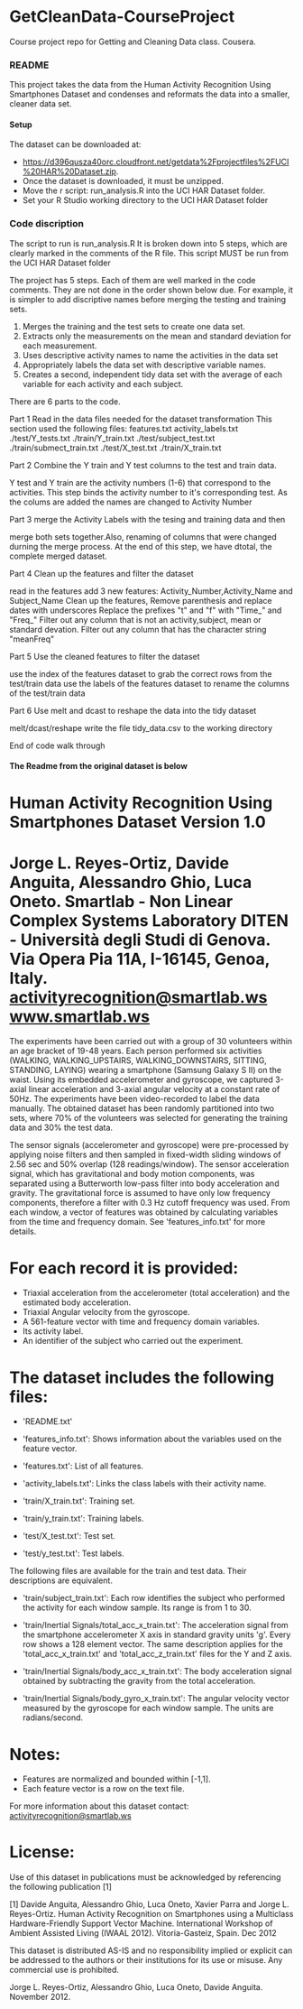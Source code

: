 GetCleanData-CourseProject
==========================

Course project repo for Getting and Cleaning Data class. Cousera.

###  README

 This project takes the data from the Human Activity Recognition Using Smartphones Dataset and condenses and reformats the data into a smaller, cleaner data set.
 
#### Setup
 
 The dataset can be downloaded at:
  - https://d396qusza40orc.cloudfront.net/getdata%2Fprojectfiles%2FUCI%20HAR%20Dataset.zip.
  - Once the dataset is downloaded, it must be unzipped. 
  - Move the r script: run_analysis.R into the UCI HAR Dataset folder.
  - Set your R Studio working directory to the UCI HAR Dataset folder
 
### Code discription

 The script to run is run_analysis.R
 It is broken down into 5 steps, which are clearly marked in the comments of the R file. This script MUST be run from the  UCI HAR Dataset folder
 
 The project has 5 steps. Each of them are well marked in the code comments. They are not done
 in the order shown below due. For example, it is simpler to add discriptive names before merging the testing and training sets.
 
 1. Merges the training and the test sets to create one data set.
 2. Extracts only the measurements on the mean and standard deviation for each measurement.
 3. Uses descriptive activity names to name the activities in the data set
 4. Appropriately labels the data set with descriptive variable names.
 5. Creates a second, independent tidy data set with the average of each variable for each activity and each subject.


 
 There are 6 parts to the code.
 
 Part 1 Read in the data files needed for the dataset transformation
   This section used the following files:
    features.txt
    activity_labels.txt
   ./test/Y_tests.txt
   ./train/Y_train.txt
   ./test/subject_test.txt
   ./train/submect_train.txt
   ./test/X_test.txt
   ./train/X_train.txt
      
 Part 2 Combine the Y train and Y test columns to the test and train data.

   Y test and Y train are the activity numbers (1-6) that correspond to the activities.
   This step binds the activity number to it's corresponding test. As the colums are added
   the names are changed to Activity Number
 
 Part 3 merge the Activity Labels with the tesing and training data and then

   merge both sets together.Also, renaming of columns that were changed durning the merge process. At the end of this step, we have dtotal, the complete merged dataset.
 
 Part 4 Clean up the features and filter the dataset  

   read in the features
   add 3 new features: Activity_Number,Activity_Name and Subject_Name
   Clean up the features, Remove parenthesis and replace dates with underscores
   Replace the prefixes "t" and "f" with "Time_" and "Freq_"
   Filter out any column that is not an activity,subject, mean or standard devation.
   Filter out any column that has the character string "meanFreq"

 Part 5 Use the cleaned features to filter the dataset

   use the index of the features dataset to grab the correct rows from the test/train data
   use the labels of the features dataset to rename the columns of the test/train data
  
 Part 6 Use melt and dcast to reshape the data into the tidy dataset

   melt/dcast/reshape
   write the file tidy_data.csv to the working directory
  
  End of code walk through

#### The Readme from the original dataset is below
 

Human Activity Recognition Using Smartphones Dataset
Version 1.0
==================================================================
Jorge L. Reyes-Ortiz, Davide Anguita, Alessandro Ghio, Luca Oneto.
Smartlab - Non Linear Complex Systems Laboratory
DITEN - Università degli Studi di Genova.
Via Opera Pia 11A, I-16145, Genoa, Italy.
activityrecognition@smartlab.ws
www.smartlab.ws
==================================================================

The experiments have been carried out with a group of 30 volunteers within an age bracket of 19-48 years. Each person performed six activities (WALKING, WALKING_UPSTAIRS, WALKING_DOWNSTAIRS, SITTING, STANDING, LAYING) wearing a smartphone (Samsung Galaxy S II) on the waist. Using its embedded accelerometer and gyroscope, we captured 3-axial linear acceleration and 3-axial angular velocity at a constant rate of 50Hz. The experiments have been video-recorded to label the data manually. The obtained dataset has been randomly partitioned into two sets, where 70% of the volunteers was selected for generating the training data and 30% the test data. 

The sensor signals (accelerometer and gyroscope) were pre-processed by applying noise filters and then sampled in fixed-width sliding windows of 2.56 sec and 50% overlap (128 readings/window). The sensor acceleration signal, which has gravitational and body motion components, was separated using a Butterworth low-pass filter into body acceleration and gravity. The gravitational force is assumed to have only low frequency components, therefore a filter with 0.3 Hz cutoff frequency was used. From each window, a vector of features was obtained by calculating variables from the time and frequency domain. See 'features_info.txt' for more details. 

For each record it is provided:
======================================

- Triaxial acceleration from the accelerometer (total acceleration) and the estimated body acceleration.
- Triaxial Angular velocity from the gyroscope. 
- A 561-feature vector with time and frequency domain variables. 
- Its activity label. 
- An identifier of the subject who carried out the experiment.

The dataset includes the following files:
=========================================

- 'README.txt'

- 'features_info.txt': Shows information about the variables used on the feature vector.

- 'features.txt': List of all features.

- 'activity_labels.txt': Links the class labels with their activity name.

- 'train/X_train.txt': Training set.

- 'train/y_train.txt': Training labels.

- 'test/X_test.txt': Test set.

- 'test/y_test.txt': Test labels.

The following files are available for the train and test data. Their descriptions are equivalent. 

- 'train/subject_train.txt': Each row identifies the subject who performed the activity for each window sample. Its range is from 1 to 30. 

- 'train/Inertial Signals/total_acc_x_train.txt': The acceleration signal from the smartphone accelerometer X axis in standard gravity units 'g'. Every row shows a 128 element vector. The same description applies for the 'total_acc_x_train.txt' and 'total_acc_z_train.txt' files for the Y and Z axis. 

- 'train/Inertial Signals/body_acc_x_train.txt': The body acceleration signal obtained by subtracting the gravity from the total acceleration. 

- 'train/Inertial Signals/body_gyro_x_train.txt': The angular velocity vector measured by the gyroscope for each window sample. The units are radians/second. 

Notes: 
======
- Features are normalized and bounded within [-1,1].
- Each feature vector is a row on the text file.

For more information about this dataset contact: activityrecognition@smartlab.ws

License:
========
Use of this dataset in publications must be acknowledged by referencing the following publication [1] 

[1] Davide Anguita, Alessandro Ghio, Luca Oneto, Xavier Parra and Jorge L. Reyes-Ortiz. Human Activity Recognition on Smartphones using a Multiclass Hardware-Friendly Support Vector Machine. International Workshop of Ambient Assisted Living (IWAAL 2012). Vitoria-Gasteiz, Spain. Dec 2012

This dataset is distributed AS-IS and no responsibility implied or explicit can be addressed to the authors or their institutions for its use or misuse. Any commercial use is prohibited.

Jorge L. Reyes-Ortiz, Alessandro Ghio, Luca Oneto, Davide Anguita. November 2012.
